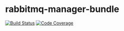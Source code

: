 # rabbitmq-manager-bundle
[![Build Status](https://travis-ci.org/MyOnlineStore/rabbitmq-manager-bundle.svg?branch=master)](https://travis-ci.org/MyOnlineStore/rabbitmq-manager-bundle)
[![Code Coverage](https://scrutinizer-ci.com/g/MyOnlineStore/rabbitmq-manager-bundle/badges/coverage.png?b=master)](https://scrutinizer-ci.com/g/MyOnlineStore/rabbitmq-manager-bundle/?branch=master)

